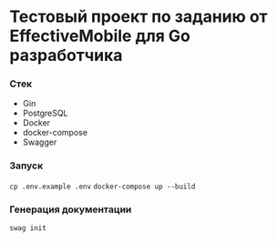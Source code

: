 # Тестовый проект по заданию от EffectiveMobile для Go разработчика

### Стек
- Gin
- PostgreSQL
- Docker
- docker-compose
- Swagger

### Запуск
```cp .env.example .env```
```docker-compose up --build```

### Генерация документации 
```swag init```

